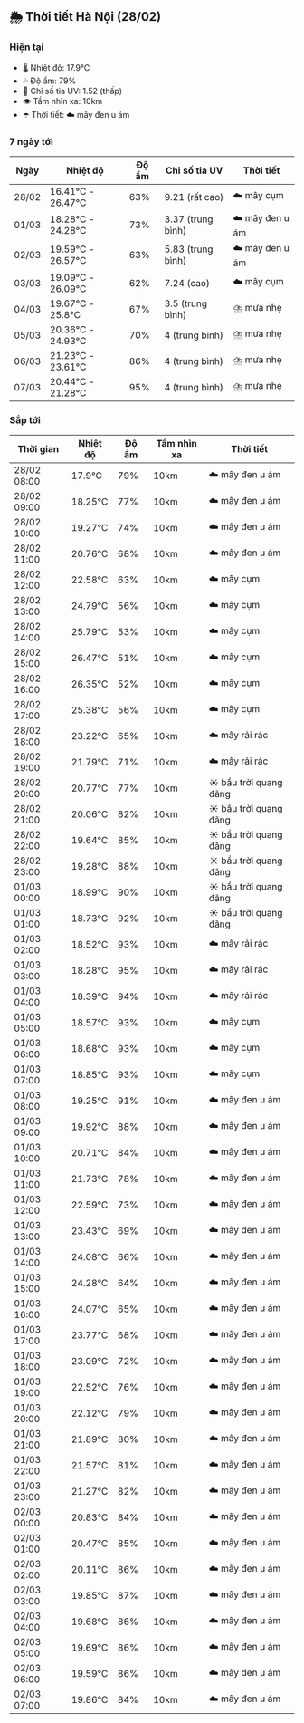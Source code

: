 ## 🌦️ Thời tiết Hà Nội (28/02)

### Hiện tại

- 🌡️ Nhiệt độ: 17.9℃
- 💦 Độ ẩm: 79%
- 🌟 Chỉ số tia UV: 1.52 (thấp)
- 👁️ Tầm nhìn xa: 10km
- ☂️ Thời tiết: ☁️ mây đen u ám

### 7 ngày tới

| Ngày | Nhiệt độ | Độ ẩm | Chỉ số tia UV | Thời tiết |
| --- | --- | --- | --- | --- |
| 28/02 | 16.41℃ - 26.47℃ | 63% | 9.21 (rất cao) | ☁️ mây cụm |
| 01/03 | 18.28℃ - 24.28℃ | 73% | 3.37 (trung bình) | ☁️ mây đen u ám |
| 02/03 | 19.59℃ - 26.57℃ | 63% | 5.83 (trung bình) | ☁️ mây đen u ám |
| 03/03 | 19.09℃ - 26.09℃ | 62% | 7.24 (cao) | ☁️ mây cụm |
| 04/03 | 19.67℃ - 25.8℃ | 67% | 3.5 (trung bình) | ⛈️ mưa nhẹ |
| 05/03 | 20.36℃ - 24.93℃ | 70% | 4 (trung bình) | ⛈️ mưa nhẹ |
| 06/03 | 21.23℃ - 23.61℃ | 86% | 4 (trung bình) | ⛈️ mưa nhẹ |
| 07/03 | 20.44℃ - 21.28℃ | 95% | 4 (trung bình) | ⛈️ mưa nhẹ |

### Sắp tới

| Thời gian | Nhiệt độ | Độ ẩm | Tầm nhìn xa | Thời tiết |
| --- | --- | --- | --- | --- |
| 28/02 08:00 | 17.9℃ | 79% | 10km | ☁️ mây đen u ám |
| 28/02 09:00 | 18.25℃ | 77% | 10km | ☁️ mây đen u ám |
| 28/02 10:00 | 19.27℃ | 74% | 10km | ☁️ mây đen u ám |
| 28/02 11:00 | 20.76℃ | 68% | 10km | ☁️ mây đen u ám |
| 28/02 12:00 | 22.58℃ | 63% | 10km | ☁️ mây cụm |
| 28/02 13:00 | 24.79℃ | 56% | 10km | ☁️ mây cụm |
| 28/02 14:00 | 25.79℃ | 53% | 10km | ☁️ mây cụm |
| 28/02 15:00 | 26.47℃ | 51% | 10km | ☁️ mây cụm |
| 28/02 16:00 | 26.35℃ | 52% | 10km | ☁️ mây cụm |
| 28/02 17:00 | 25.38℃ | 56% | 10km | ☁️ mây cụm |
| 28/02 18:00 | 23.22℃ | 65% | 10km | ☁️ mây rải rác |
| 28/02 19:00 | 21.79℃ | 71% | 10km | ☁️ mây rải rác |
| 28/02 20:00 | 20.77℃ | 77% | 10km | ☀️ bầu trời quang đãng |
| 28/02 21:00 | 20.06℃ | 82% | 10km | ☀️ bầu trời quang đãng |
| 28/02 22:00 | 19.64℃ | 85% | 10km | ☀️ bầu trời quang đãng |
| 28/02 23:00 | 19.28℃ | 88% | 10km | ☀️ bầu trời quang đãng |
| 01/03 00:00 | 18.99℃ | 90% | 10km | ☀️ bầu trời quang đãng |
| 01/03 01:00 | 18.73℃ | 92% | 10km | ☀️ bầu trời quang đãng |
| 01/03 02:00 | 18.52℃ | 93% | 10km | ☁️ mây rải rác |
| 01/03 03:00 | 18.28℃ | 95% | 10km | ☁️ mây rải rác |
| 01/03 04:00 | 18.39℃ | 94% | 10km | ☁️ mây rải rác |
| 01/03 05:00 | 18.57℃ | 93% | 10km | ☁️ mây cụm |
| 01/03 06:00 | 18.68℃ | 93% | 10km | ☁️ mây cụm |
| 01/03 07:00 | 18.85℃ | 93% | 10km | ☁️ mây cụm |
| 01/03 08:00 | 19.25℃ | 91% | 10km | ☁️ mây đen u ám |
| 01/03 09:00 | 19.92℃ | 88% | 10km | ☁️ mây đen u ám |
| 01/03 10:00 | 20.71℃ | 84% | 10km | ☁️ mây đen u ám |
| 01/03 11:00 | 21.73℃ | 78% | 10km | ☁️ mây đen u ám |
| 01/03 12:00 | 22.59℃ | 73% | 10km | ☁️ mây đen u ám |
| 01/03 13:00 | 23.43℃ | 69% | 10km | ☁️ mây đen u ám |
| 01/03 14:00 | 24.08℃ | 66% | 10km | ☁️ mây đen u ám |
| 01/03 15:00 | 24.28℃ | 64% | 10km | ☁️ mây đen u ám |
| 01/03 16:00 | 24.07℃ | 65% | 10km | ☁️ mây đen u ám |
| 01/03 17:00 | 23.77℃ | 68% | 10km | ☁️ mây đen u ám |
| 01/03 18:00 | 23.09℃ | 72% | 10km | ☁️ mây đen u ám |
| 01/03 19:00 | 22.52℃ | 76% | 10km | ☁️ mây đen u ám |
| 01/03 20:00 | 22.12℃ | 79% | 10km | ☁️ mây đen u ám |
| 01/03 21:00 | 21.89℃ | 80% | 10km | ☁️ mây đen u ám |
| 01/03 22:00 | 21.57℃ | 81% | 10km | ☁️ mây đen u ám |
| 01/03 23:00 | 21.27℃ | 82% | 10km | ☁️ mây đen u ám |
| 02/03 00:00 | 20.83℃ | 84% | 10km | ☁️ mây đen u ám |
| 02/03 01:00 | 20.47℃ | 85% | 10km | ☁️ mây đen u ám |
| 02/03 02:00 | 20.11℃ | 86% | 10km | ☁️ mây đen u ám |
| 02/03 03:00 | 19.85℃ | 87% | 10km | ☁️ mây đen u ám |
| 02/03 04:00 | 19.68℃ | 86% | 10km | ☁️ mây đen u ám |
| 02/03 05:00 | 19.69℃ | 86% | 10km | ☁️ mây đen u ám |
| 02/03 06:00 | 19.59℃ | 86% | 10km | ☁️ mây đen u ám |
| 02/03 07:00 | 19.86℃ | 84% | 10km | ☁️ mây đen u ám |
